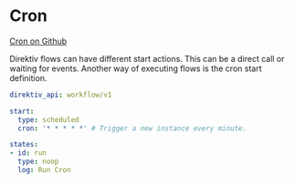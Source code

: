 # Cron 
 [Cron on Github](https://github.com/direktiv/direktiv-examples/tree/main/cron)

Direktiv flows can have different start actions. This can be a direct call or waiting for events.
 Another way of executing flows is the cron start definition.

 
```yaml title="Cron"
direktiv_api: workflow/v1

start:
  type: scheduled
  cron: '* * * * *' # Trigger a new instance every minute.

states:
- id: run
  type: noop
  log: Run Cron
```
